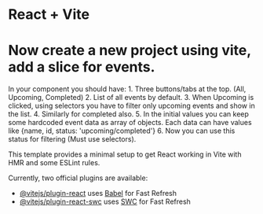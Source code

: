 # React + Vite

# Now create a new project using vite, add a slice for events.
In your component you should have:
	1.	Three buttons/tabs at the top. (All, Upcoming, Completed)
	2.	List of all events by default.
	3.	When Upcoming is clicked, using selectors you have to filter only upcoming events and show in the list.
	4.	Similarly for completed also.
	5.	In the initial values you can keep some hardcoded event data as array of objects. Each data can have values like {name, id, status: 'upcoming/completed'}
	6.	Now you can use this status for filtering (Must use selectors).

This template provides a minimal setup to get React working in Vite with HMR and some ESLint rules.

Currently, two official plugins are available:

- [@vitejs/plugin-react](https://github.com/vitejs/vite-plugin-react/blob/main/packages/plugin-react/README.md) uses [Babel](https://babeljs.io/) for Fast Refresh
- [@vitejs/plugin-react-swc](https://github.com/vitejs/vite-plugin-react-swc) uses [SWC](https://swc.rs/) for Fast Refresh

